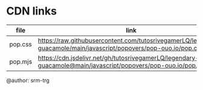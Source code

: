 # CDN links

| file | link |
|------|------|
| pop.css | https://raw.githubusercontent.com/tutosrivegamerLQ/legendary-guacamole/main/javascript/popovers/pop-ouo.io/pop.css |
| pop.mjs | https://cdn.jsdelivr.net/gh/tutosrivegamerLQ/legendary-guacamole@main/javascript/popovers/pop-ouo.io/pop.mjs |

@author: srm-trg
